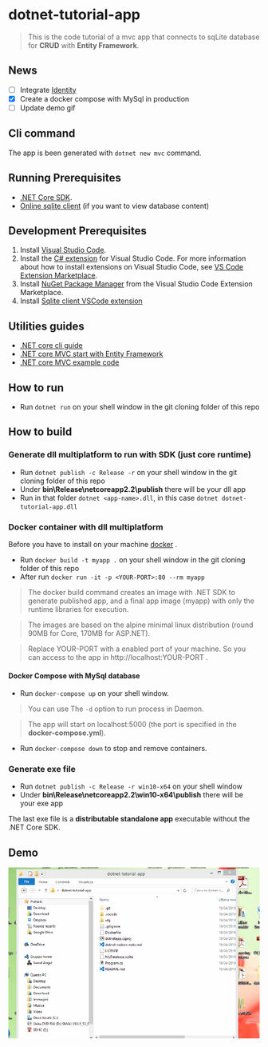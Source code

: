 # dotnet-tutorial-app

> This is the code tutorial of a mvc app that connects to sqLite database for **CRUD** with **Entity Framework**.

## News

* [ ] Integrate [Identity](https://damienbod.com/2018/10/30/implementing-user-management-with-asp-net-core-identity-and-custom-claims/)
* [x] Create a docker compose with MySql in production
* [ ] Update demo gif

## Cli command

The app is been generated with ```dotnet new mvc``` command.

## Running Prerequisites

* [.NET Core SDK](https://www.microsoft.com/net/download/core).
* [Online sqlite client](https://sqliteonline.com/) (if you want to view database content)

## Development Prerequisites

1. Install [Visual Studio Code](https://code.visualstudio.com/).
2. Install the [C# extension](https://marketplace.visualstudio.com/items?itemName=ms-vscode.csharp) for Visual Studio Code. For more information about how to install extensions on Visual Studio Code, see [VS Code Extension Marketplace](https://code.visualstudio.com/docs/editor/extension-gallery).
3. Install [NuGet Package Manager](https://marketplace.visualstudio.com/items?itemName=jmrog.vscode-nuget-package-manager) from the Visual Studio Code Extension Marketplace.
4. Install [Sqlite client VSCode extension](https://github.com/AlexCovizzi/vscode-sqlite)

## Utilities guides

* [.NET core cli guide](https://docs.microsoft.com/it-it/dotnet/core/tools/?tabs=netcore2x)
* [.NET core MVC start with Entity Framework](https://docs.microsoft.com/it-it/aspnet/core/data/ef-mvc/intro?view=aspnetcore-2.2)
* [.NET core MVC example code](https://github.com/aspnet/AspNetCore.Docs/tree/master/aspnetcore/data/ef-mvc/intro/samples/cu-final)


## How to run

* Run ```dotnet run``` on your shell window in the git cloning folder of this repo

## How to build

### Generate dll multiplatform to run with SDK (just core runtime)

* Run ```dotnet publish -c Release -r``` on your shell window in the git cloning folder of this repo
* Under **bin\Release\netcoreapp2.2\publish** there will be your dll app
* Run in that folder ```dotnet <app-name>.dll```, in this case ```dotnet dotnet-tutorial-app.dll```

### Docker container with dll multiplatform

Before you have to install on your machine [docker](https://docs.docker.com/docker-for-windows/install/) .

* Run ```docker build -t myapp .``` on your shell window in the git cloning folder of this repo
* After run ```docker run -it -p <YOUR-PORT>:80 --rm myapp``` 

> The docker build command creates an image with .NET SDK to generate published app, and a final app image (myapp) with only the runtime libraries for execution.

> The images are based on the alpine minimal linux distribution (round 90MB for Core, 170MB for ASP.NET).

> Replace YOUR-PORT with a enabled port of your machine. So you can access to the app in http://localhost:YOUR-PORT .

#### Docker Compose with MySql database

* Run ```docker-compose up``` on your shell window.

> You can use The ```-d``` option to run process in Daemon.

> The app will start on localhost:5000 (the port is specified in the **docker-compose.yml**).

* Run ```docker-compose down``` to stop and remove containers.

### Generate exe file

* Run ```dotnet publish -c Release -r win10-x64``` on your shell window
* Under **bin\Release\netcoreapp2.2\win10-x64\publish** there will be your exe app

The last exe file is a **distributable standalone app** executable without the .NET Core SDK.

## Demo

![demo.gif](demo.gif)
